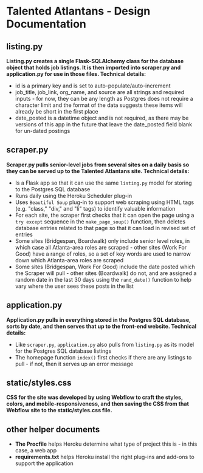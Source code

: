 # Talented Atlantans - Design Documentation

## listing.py

**Listing.py creates a single Flask-SQLAlchemy class for the database object that holds job listings. It is then imported into scraper.py and application.py for use in those files. Technical details:**
* id is a primary key and is set to auto-populate/auto-increment
* job_title, job_link, org_name, and source are all strings and required inputs - for now, they can be any length as Postgres does not require a character limit and the format of the data suggests these items will already be short in the first place
* date_posted is a datetime object and is not required, as there may be versions of this app in the future that leave the date_posted field blank for un-dated postings

## scraper.py

**Scraper.py pulls senior-level jobs from several sites on a daily basis so they can be served up to the Talented Atlantans site. Technical details:**
* Is a Flask app so that it can use the same `listing.py` model for storing to the Postgres SQL database
* Runs daily using the Heroku Scheduler plug-in
* Uses `Beautiful Soup` plug-in to support web scraping using HTML tags (e.g. "class," "div," and "li" tags) to identify valuable information
* For each site, the scraper first checks that it can open the page using a `try except` sequence in the `make_page_soup()` function, then deletes database entries related to that page so that it can load in revised set of entries
* Some sites (Bridgespan, Boardwalk) only include senior level roles, in which case all Atlanta-area roles are scraped - other sites (Work For Good) have a range of roles, so a set of key words are used to narrow down which Atlanta-area roles are scraped
* Some sites (Bridgespan, Work For Good) include the date posted which the Scraper will pull - other sites (Boardwalk) do not, and are assigned a random date in the last 30 days using the `rand_date()` function to help vary where the user sees these posts in the list

## application.py

**Application.py pulls in everything stored in the Postgres SQL database, sorts by date, and then serves that up to the front-end website. Technical details:**
* Like `scraper.py`, `application.py` also pulls from `listing.py` as its model for the Postgres SQL database listings 
* The homepage function `index()` first checks if there are any listings to pull - if not, then it serves up an error message

## static/styles.css

**CSS for the site was developed by using Webflow to craft the styles, colors, and mobile-responsiveness, and then saving the CSS from that Webflow site to the static/styles.css file.**

## other helper documents

* **The Procfile** helps Heroku determine what type of project this is - in this case, a web app
* **requirements.txt** helps Heroku install the right plug-ins and add-ons to support the application
